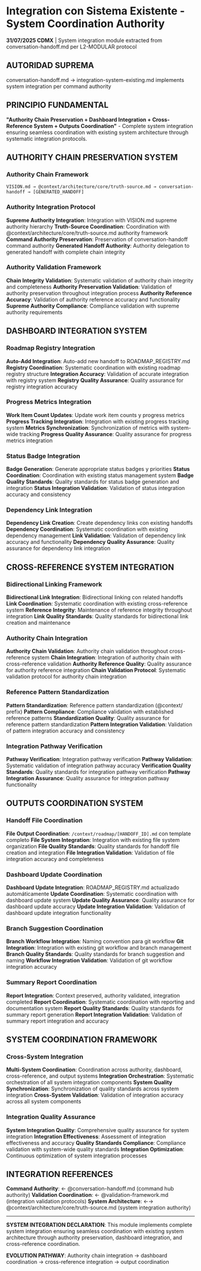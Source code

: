 # Integration con Sistema Existente - System Coordination Authority

**31/07/2025 CDMX** | System integration module extracted from conversation-handoff.md per L2-MODULAR protocol

## AUTORIDAD SUPREMA
conversation-handoff.md → integration-system-existing.md implements system integration per command authority

## PRINCIPIO FUNDAMENTAL
**"Authority Chain Preservation + Dashboard Integration + Cross-Reference System + Outputs Coordination"** - Complete system integration ensuring seamless coordination with existing system architecture through systematic integration protocols.

## AUTHORITY CHAIN PRESERVATION SYSTEM

### Authority Chain Framework
```
VISION.md → @context/architecture/core/truth-source.md → conversation-handoff → [GENERATED_HANDOFF]
```

### Authority Integration Protocol
**Supreme Authority Integration**: Integration with VISION.md supreme authority hierarchy
**Truth-Source Coordination**: Coordination with @context/architecture/core/truth-source.md authority framework
**Command Authority Preservation**: Preservation of conversation-handoff command authority
**Generated Handoff Authority**: Authority delegation to generated handoff with complete chain integrity

### Authority Validation Framework
**Chain Integrity Validation**: Systematic validation of authority chain integrity and completeness
**Authority Preservation Validation**: Validation of authority preservation throughout integration process
**Authority Reference Accuracy**: Validation of authority reference accuracy and functionality
**Supreme Authority Compliance**: Compliance validation with supreme authority requirements

## DASHBOARD INTEGRATION SYSTEM

### Roadmap Registry Integration
**Auto-Add Integration**: Auto-add new handoff to ROADMAP_REGISTRY.md
**Registry Coordination**: Systematic coordination with existing roadmap registry structure
**Integration Accuracy**: Validation of accurate integration with registry system
**Registry Quality Assurance**: Quality assurance for registry integration accuracy

### Progress Metrics Integration
**Work Item Count Updates**: Update work item counts y progress metrics
**Progress Tracking Integration**: Integration with existing progress tracking system
**Metrics Synchronization**: Synchronization of metrics with system-wide tracking
**Progress Quality Assurance**: Quality assurance for progress metrics integration

### Status Badge Integration
**Badge Generation**: Generate appropriate status badges y priorities
**Status Coordination**: Coordination with existing status management system
**Badge Quality Standards**: Quality standards for status badge generation and integration
**Status Integration Validation**: Validation of status integration accuracy and consistency

### Dependency Link Integration
**Dependency Link Creation**: Create dependency links con existing handoffs
**Dependency Coordination**: Systematic coordination with existing dependency management
**Link Validation**: Validation of dependency link accuracy and functionality
**Dependency Quality Assurance**: Quality assurance for dependency link integration

## CROSS-REFERENCE SYSTEM INTEGRATION

### Bidirectional Linking Framework
**Bidirectional Link Integration**: Bidirectional linking con related handoffs
**Link Coordination**: Systematic coordination with existing cross-reference system
**Reference Integrity**: Maintenance of reference integrity throughout integration
**Link Quality Standards**: Quality standards for bidirectional link creation and maintenance

### Authority Chain Integration
**Authority Chain Validation**: Authority chain validation throughout cross-reference system
**Chain Integration**: Integration of authority chain with cross-reference validation
**Authority Reference Quality**: Quality assurance for authority reference integration
**Chain Validation Protocol**: Systematic validation protocol for authority chain integration

### Reference Pattern Standardization
**Pattern Standardization**: Reference pattern standardization (@context/ prefix)
**Pattern Compliance**: Compliance validation with established reference patterns
**Standardization Quality**: Quality assurance for reference pattern standardization
**Pattern Integration Validation**: Validation of pattern integration accuracy and consistency

### Integration Pathway Verification
**Pathway Verification**: Integration pathway verification
**Pathway Validation**: Systematic validation of integration pathway accuracy
**Verification Quality Standards**: Quality standards for integration pathway verification
**Pathway Integration Assurance**: Quality assurance for integration pathway functionality

## OUTPUTS COORDINATION SYSTEM

### Handoff File Coordination
**File Output Coordination**: `/context/roadmap/[HANDOFF_ID].md` con template completo
**File System Integration**: Integration with existing file system organization
**File Quality Standards**: Quality standards for handoff file creation and integration
**File Integration Validation**: Validation of file integration accuracy and completeness

### Dashboard Update Coordination
**Dashboard Update Integration**: ROADMAP_REGISTRY.md actualizado automáticamente
**Update Coordination**: Systematic coordination with dashboard update system
**Update Quality Assurance**: Quality assurance for dashboard update accuracy
**Update Integration Validation**: Validation of dashboard update integration functionality

### Branch Suggestion Coordination
**Branch Workflow Integration**: Naming convention para git workflow
**Git Integration**: Integration with existing git workflow and branch management
**Branch Quality Standards**: Quality standards for branch suggestion and naming
**Workflow Integration Validation**: Validation of git workflow integration accuracy

### Summary Report Coordination
**Report Integration**: Context preserved, authority validated, integration completed
**Report Coordination**: Systematic coordination with reporting and documentation system
**Report Quality Standards**: Quality standards for summary report generation
**Report Integration Validation**: Validation of summary report integration and accuracy

## SYSTEM COORDINATION FRAMEWORK

### Cross-System Integration
**Multi-System Coordination**: Coordination across authority, dashboard, cross-reference, and output systems
**Integration Orchestration**: Systematic orchestration of all system integration components
**System Quality Synchronization**: Synchronization of quality standards across system integration
**Cross-System Validation**: Validation of integration accuracy across all system components

### Integration Quality Assurance
**System Integration Quality**: Comprehensive quality assurance for system integration
**Integration Effectiveness**: Assessment of integration effectiveness and accuracy
**Quality Standards Compliance**: Compliance validation with system-wide quality standards
**Integration Optimization**: Continuous optimization of system integration processes

## INTEGRATION REFERENCES

**Command Authority**: ← @conversation-handoff.md (command hub authority)
**Validation Coordination**: ← @validation-framework.md (integration validation protocols)
**System Architecture**: ←→ @context/architecture/core/truth-source.md (system integration authority)

---

**SYSTEM INTEGRATION DECLARATION**: This module implements complete system integration ensuring seamless coordination with existing system architecture through authority preservation, dashboard integration, and cross-reference coordination.

**EVOLUTION PATHWAY**: Authority chain integration → dashboard coordination → cross-reference integration → output coordination